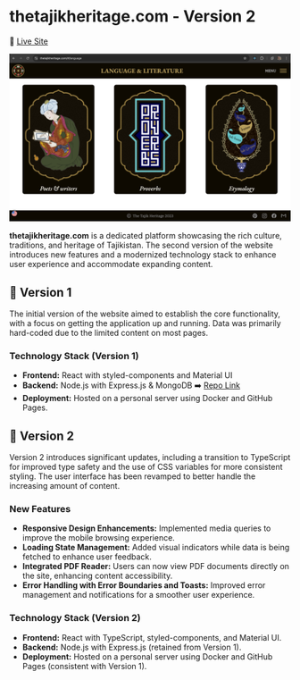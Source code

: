 # thetajikheritage.com - Version 2

🚀 [Live Site](https://thetajikheritage.com)

![Tajik Heritage Banner](/banner.png)

**thetajikheritage.com** is a dedicated platform showcasing the rich culture, traditions, and heritage of Tajikistan. The second version of the website introduces new features and a modernized technology stack to enhance user experience and accommodate expanding content.

## 🔸 Version 1

The initial version of the website aimed to establish the core functionality, with a focus on getting the application up and running. Data was primarily hard-coded due to the limited content on most pages.

### Technology Stack (Version 1)

- **Frontend:** React with styled-components and Material UI
- **Backend:** Node.js with Express.js & MongoDB ➡️ [Repo Link](https://github.com/chehrona/tajikheritage_backend)
- **Deployment:** Hosted on a personal server using Docker and GitHub Pages.

## 🔸 Version 2

Version 2 introduces significant updates, including a transition to TypeScript for improved type safety and the use of CSS variables for more consistent styling. The user interface has been revamped to better handle the increasing amount of content.

### New Features

- **Responsive Design Enhancements:** Implemented media queries to improve the mobile browsing experience.
- **Loading State Management:** Added visual indicators while data is being fetched to enhance user feedback.
- **Integrated PDF Reader:** Users can now view PDF documents directly on the site, enhancing content accessibility.
- **Error Handling with Error Boundaries and Toasts:** Improved error management and notifications for a smoother user experience.

### Technology Stack (Version 2)

- **Frontend:** React with TypeScript, styled-components, and Material UI.
- **Backend:** Node.js with Express.js (retained from Version 1).
- **Deployment:** Hosted on a personal server using Docker and GitHub Pages (consistent with Version 1).
